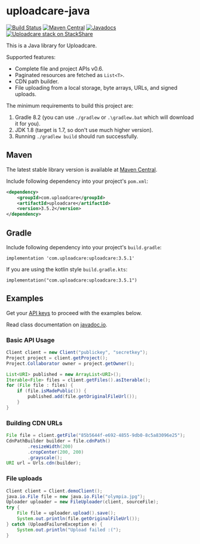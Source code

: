 # uploadcare-java

[![Build Status](https://github.com/uploadcare/uploadcare-java/actions/workflows/build.yml/badge.svg?branch=master)](https://github.com/uploadcare/uploadcare-java/actions/workflows/build.yml)
[![Maven Central](https://maven-badges.herokuapp.com/maven-central/com.uploadcare/uploadcare/badge.svg)](https://maven-badges.herokuapp.com/maven-central/com.uploadcare/uploadcare)
[![Javadocs](https://www.javadoc.io/badge/com.uploadcare/uploadcare.svg)](https://www.javadoc.io/doc/com.uploadcare/uploadcare)
[![Uploadcare stack on StackShare][stack-img]][stack]

[stack-img]: http://img.shields.io/badge/tech-stack-0690fa.svg?style=flat
[stack]: https://stackshare.io/uploadcare/stacks/

This is a Java library for Uploadcare.

Supported features:

- Complete file and project APIs v0.6.
- Paginated resources are fetched as `List<T>`.
- CDN path builder.
- File uploading from a local storage, byte arrays, URLs, and signed uploads.

The minimum requirements to build this project are:

1. Gradle 8.2 (you can use `./gradlew` or `.\gradlew.bat` which will download it for you).
2. JDK 1.8 (target is 1.7, so don't use much higher version).
3. Running `./gradlew build` should run successfully.

## Maven

The latest stable library version is available at
[Maven Central](https://central.sonatype.com/artifact/com.uploadcare/uploadcare/).

Include following dependency into your project's `pom.xml`:

```xml
<dependency>
    <groupId>com.uploadcare</groupId>
    <artifactId>uploadcare</artifactId>
    <version>3.5.2</version>
</dependency>
```

## Gradle

Include following dependency into your project's `build.gradle`:

```
implementation 'com.uploadcare:uploadcare:3.5.1'
```

If you are using the kotlin style `build.gradle.kts`:

```
implementation("com.uploadcare:uploadcare:3.5.1")
```

## Examples

Get your [API keys](https://uploadcare.com/docs/start/settings/#keys) to proceed with the examples below.

Read class documentation on [javadoc.io](https://www.javadoc.io/doc/com.uploadcare/uploadcare/latest/index.html).

### Basic API Usage

```java
Client client = new Client("publickey", "secretkey");
Project project = client.getProject();
Project.Collaborator owner = project.getOwner();

List<URI> published = new ArrayList<URI>();
Iterable<File> files = client.getFiles().asIterable();
for (File file : files) {
    if (file.isMadePublic()) {
        published.add(file.getOriginalFileUrl());
    }
}
```

### Building CDN URLs

```java
File file = client.getFile("85b5644f-e692-4855-9db0-8c5a83096e25");
CdnPathBuilder builder = file.cdnPath()
        .resizeWidth(200)
        .cropCenter(200, 200)
        .grayscale();
URI url = Urls.cdn(builder);
```

### File uploads

```java
Client client = Client.demoClient();
java.io.File file = new java.io.File("olympia.jpg");
Uploader uploader = new FileUploader(client, sourceFile);
try {
    File file = uploader.upload().save();
    System.out.println(file.getOriginalFileUrl());
} catch (UploadFailureException e) {
    System.out.println("Upload failed :(");
}
```

